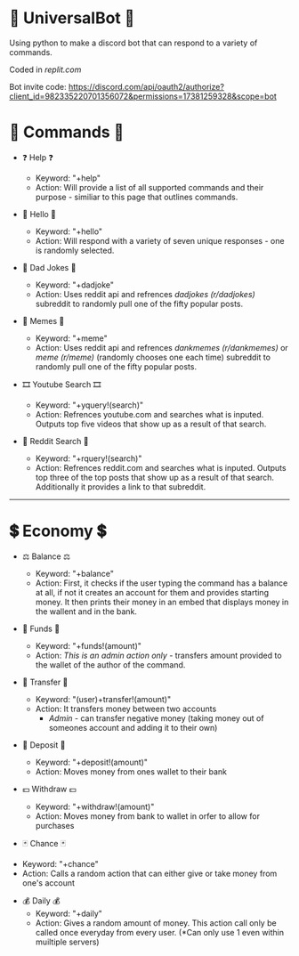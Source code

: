 # 🤖 UniversalBot 🤖
Using python to make a discord bot that can respond to a variety of commands.

Coded in *replit.com*

Bot invite code: https://discord.com/api/oauth2/authorize?client_id=982335220701356072&permissions=17381259328&scope=bot

# 📨 Commands 📨
* ❓ Help ❓
   - Keyword: "+help"
   - Action: Will provide a list of all supported commands and their purpose - similiar to this page that outlines commands.
 
* 👋 Hello 👋
   - Keyword: "+hello"
   - Action: Will respond with a variety of seven unique responses - one is randomly selected.

* 👨 Dad Jokes 👨
   - Keyword: "+dadjoke"
   - Action: Uses reddit api and refrences *dadjokes (r/dadjokes)* subreddit to randomly pull one of the fifty popular posts.
 
* 🤣 Memes 🤣
   - Keyword: "+meme"
   - Action: Uses reddit api and refrences *dankmemes (r/dankmemes)* or *meme (r/meme)* (randomly chooses one each time) subreddit to randomly pull one of the fifty popular posts.
  
* 🎞 Youtube Search 🎞
   - Keyword: "+yquery!(search)"
   - Action: Refrences youtube.com and searches what is inputed. Outputs top five videos that show up as a result of that search.

* 👹 Reddit Search 👹
   - Keyword: "+rquery!(search)"
   - Action: Refrences reddit.com and searches what is inputed. Outputs top three of the top posts that show up as a result of that search. Additionally it provides a link to that subreddit.

---
# 💲 Economy 💲 #

* ⚖️ Balance ⚖️
   - Keyword: "+balance"
   - Action: First, it checks if the user typing the command has a balance at all, if not it creates an account for them and provides starting money. It then prints their money in an embed that displays money in the wallent and in the bank.

* 💸 Funds 💸
   - Keyword: "+funds!(amount)"
   - Action: *This is an admin action only* - transfers amount provided to the wallet of the author of the command.

* 🎁 Transfer 🎁
   - Keyword: "(user)+transfer!(amount)"
   - Action: It transfers money between two accounts
       - *Admin* - can transfer negative money (taking money out of someones account and adding it to their own)

* 🏦 Deposit 🏦
   - Keyword: "+deposit!(amount)"
   - Action: Moves money from ones wallet to their bank
 
 * 💵 Withdraw 💵
   - Keyword: "+withdraw!(amount)"
   - Action: Moves money from bank to wallet in orfer to allow for purchases 
 
  * 🃏 Chance 🃏
   - Keyword: "+chance"
   - Action: Calls a random action that can either give or take money from one's account 

 * 💰 Daily 💰
   - Keyword: "+daily"
   - Action: Gives a random amount of money. This action call only be called once everyday from every user. (*Can only use 1 even within muiltiple servers) 
